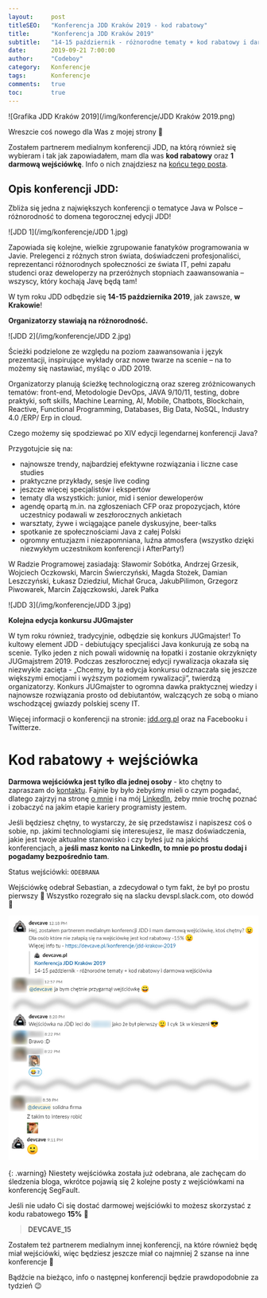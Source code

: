 ```yaml
---
layout:     post
titleSEO:   "Konferencja JDD Kraków 2019 - kod rabatowy"
title:      "Konferencja JDD Kraków 2019"
subtitle:   "14-15 październik - różnorodne tematy + kod rabatowy i darmowa wejściówka"
date:       2019-09-21 7:00:00
author:     "Codeboy"
category:   Konferencje
tags:       Konferencje
comments:   true
toc:        true
---
```


![Grafika JDD Kraków 2019](/img/konferencje/JDD Kraków 2019.png)

Wreszcie coś nowego dla Was z mojej strony :slightly_smiling_face:
 
Zostałem partnerem medialnym konferencji JDD, na którą również się wybieram i tak jak zapowiadałem, mam dla was **kod rabatowy** oraz **1 darmową wejściówkę**. Info o nich znajdziesz na [końcu tego posta](#kod-rabatowy--wejściówka).

## Opis konferencji JDD:

Zbliża się jedna z największych konferencji o tematyce Java w Polsce – różnorodność to domena tegorocznej edycji JDD!

![JDD 1](/img/konferencje/JDD 1.jpg)

Zapowiada się kolejne, wielkie zgrupowanie fanatyków programowania w Javie. Prelegenci z różnych stron świata, doświadczeni profesjonaliści, reprezentanci różnorodnych społeczności ze świata IT, pełni zapału studenci oraz deweloperzy na przeróżnych stopniach zaawansowania – wszyscy, który kochają Javę będą tam!

W tym roku JDD odbędzie się **14-15 października 2019**, jak zawsze, **w Krakowie**!

**Organizatorzy stawiają na różnorodność.**

![JDD 2](/img/konferencje/JDD 2.jpg)

Ścieżki podzielone ze względu na poziom zaawansowania i język prezentacji, inspirujące wykłady oraz nowe twarze na scenie – na to możemy się nastawiać, myśląc o JDD 2019. 

Organizatorzy planują ścieżkę technologiczną oraz szereg zróżnicowanych tematów: front-end, Metodologie DevOps, JAVA 9/10/11, testing, dobre praktyki, soft skills, Machine Learning, AI, Mobile, Chatbots, Blockchain, Reactive, Functional Programming, Databases, Big Data, NoSQL, Industry 4.0 /ERP/ Erp in cloud.

Czego możemy się spodziewać po XIV edycji legendarnej konferencji Java?

Przygotujcie się na:
- najnowsze trendy, najbardziej efektywne rozwiązania i liczne case studies 
- praktyczne przykłady, sesje live coding
- jeszcze więcej specjalistów i ekspertów
- tematy dla wszystkich: junior, mid i senior deweloperów
- agendę opartą m.in. na zgłoszeniach CFP oraz propozycjach, które uczestnicy podawali w zeszłorocznych ankietach  
- warsztaty, żywe i wciągające panele dyskusyjne, beer-talks
- spotkanie ze społecznościami Java z całej Polski
- ogromny entuzjazm i niezapomniana, luźna atmosfera (wszystko dzięki niezwykłym uczestnikom konferencji i AfterParty!)

W Radzie Programowej zasiadają:
Sławomir Sobótka, Andrzej Grzesik, Wojciech Oczkowski, 
Marcin Świerczyński, Magda Stożek, Damian Leszczyński, Łukasz Dziedziul, 
Michał Gruca, JakubPilimon, Grzegorz Piwowarek, Marcin Zajączkowski, Jarek Pałka

![JDD 3](/img/konferencje/JDD 3.jpg)

**Kolejna edycja konkursu JUGmajster**

W tym roku również, tradycyjnie, odbędzie się konkurs JUGmajster! To kultowy element JDD - debiutujący specjaliści Java konkurują ze sobą na scenie. Tylko jeden z nich powali widownię na łopatki i zostanie okrzyknięty JUGmajstrem 2019. Podczas zeszłorocznej edycji rywalizacja okazała się niezwykle zacięta - „Chcemy, by ta edycja konkursu odznaczała się jeszcze większymi emocjami i wyższym poziomem rywalizacji”, twierdzą organizatorzy. Konkurs JUGmajster to ogromna dawka praktycznej wiedzy i najnowsze rozwiązania prosto od debiutantów, walczących ze sobą o miano wschodzącej gwiazdy polskiej sceny IT. 

Więcej informacji o konferencji na stronie: [jdd.org.pl](https://jdd.org.pl) oraz na Facebooku i Twitterze.


# Kod rabatowy + wejściówka

**Darmowa wejściówka jest tylko dla jednej osoby** - kto chętny to zapraszam do [kontaktu](/kontakt). Fajnie by było żebyśmy mieli o czym pogadać, dlatego zajrzyj na stronę [o mnie](/o-mnie) i na mój [LinkedIn](https://www.linkedin.com/in/marcin-lasota/), żeby mnie trochę poznać i zobaczyć na jakim etapie kariery programisty jestem. 

Jeśli będziesz chętny, to wystarczy, że się przedstawisz i napiszesz coś o sobie, np. jakimi technologiami się interesujesz, ile masz doświadczenia, jakie jest twoje aktualne stanowisko i czy byłeś już na jakichś konferencjach, a **jeśli masz konto na LinkedIn, to mnie po prostu dodaj i pogadamy bezpośrednio tam**.

Status wejściówki: `ODEBRANA`

Wejściówkę odebrał Sebastian, a zdecydował o tym fakt, że był po prostu pierwszy :slightly_smiling_face:
Wszystko rozegrało się na slacku devspl.slack.com, oto dowód :slightly_smiling_face:

![JDD rozmowa odebranie wejściówki](/img/konferencje/jdd-odebranie.jpg)

{: .warning}
Niestety wejściówka została już odebrana, ale zachęcam do śledzenia bloga, wkrótce pojawią się 2 kolejne posty z wejściówkami na konferencję SegFault.

Jeśli nie udało Ci się dostać darmowej wejściówki to możesz skorzystać z kodu rabatowego **15%** :slightly_smiling_face:

> **DEVCAVE_15**

Zostałem też partnerem medialnym innej konferencji, na które również będę miał wejściówki, więc będziesz jeszcze miał co najmniej 2 szanse na inne konferencje :slightly_smiling_face:

Bądźcie na bieżąco, info o następnej konferencji będzie prawdopodobnie za tydzień :wink:


